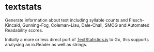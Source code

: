 # textstats
Generate information about text including syllable counts and Flesch-Kincaid,
Gunning-Fog, Coleman-Liau, Dale-Chall, SMOG and Automated Readability scores.

Initially a more or less direct port of [TextStatistics.js][1] to Go, this 
supports analysing an io.Reader as well as strings.

[1]:https://github.com/cgiffard/TextStatistics.js
[2]:http://en.wikipedia.org/wiki/Dale%E2%80%93Chall_readability_formula
